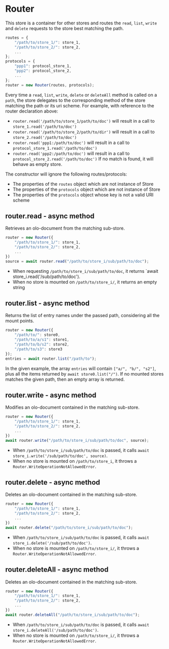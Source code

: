 Router
============================================================================
This store is a container for other stores and routes the `read`, `list`,
`write` and `delete` requests to the store best matching the path.
```js
routes = {
    "/path/to/store_1/": store_1,
    "/path/to/store_2/": store_2,
    ...
};
protocols = {
    "ppp1": protocol_store_1,
    "ppp2": protocol_store_2,
    ...
};
router = new Router(routes, protocols);
```
Every time a `read`, `list`, `write`, `delete` or `deleteAll` method is
called on a `path`, the store delegates to the corresponding method of
the store matching the path or its uri scheme. For example, with reference
to the router declaration above:
- `router.read('/path/to/store_1/path/to/doc')` will result in a call to
  `store_1.read('/path/to/doc')`
- `router.read('/path/to/store_2/path/to/dir')` will result in a call to
  `store_2.read('/path/to/doc')`
- `router.read('ppp1:/path/to/doc')` will result in a call to
  `protocol_store_1.read('/path/to/doc')`
- `router.read('ppp2:/path/to/doc')` will result in a call to
  `protocol_store_2.read('/path/to/doc')`
If no match is found, it will behave as empty store.

The constructor will ignore the following routes/protocols:
- The properties of the `routes` object which are not instance of Store
- The properties of the `protocols` object which are not instance of Store
- The properties of the `protocols` object whose key is not a valid URI scheme
  
router.read - async method
------------------------------------------------------------------------
Retrieves an olo-document from the matching sub-store.
```js
router = new Router({
    "/path/to/store_1/": store_1,
    "/path/to/store_2/": store_2,
    ...
})
source = await router.read("/path/to/store_i/sub/path/to/doc");
```
- When requesting `/path/to/store_i/sub/path/to/doc`, it returns
  `await store_i.read('/sub/path/to/doc').
- When no store is mounted on `/path/to/store_i/`, it returns an empty
  string
  
router.list - async method
------------------------------------------------------------------------
Returns the list of entry names under the passed path, considering all
the mount points.
```js
router = new Router({
    "/path/to/": store0,
    "/path/to/a/s1": store1,
    "/path/to/b/s2": store2,
    "/path/to/s3": store3
});
entries = await router.list("/path/to");
```
In the given example, the array `entries` will contain `["a/", "b/",
"s2"]`, plus all the items returned by `await store0.list("/")`.
If no mounted stores matches the given path, then an empty array is
returned.
  
router.write - async method
------------------------------------------------------------------------
Modifies an olo-document contained in the matching sub-store.
```js
router = new Router({
    "/path/to/store_1/": store_1,
    "/path/to/store_2/": store_2,
    ...
})
await router.write("/path/to/store_i/sub/path/to/doc", source);
```
- When `/path/to/store_i/sub/path/to/doc` is passed, it calls
  `await store_i.write('/sub/path/to/doc', source)`.
- When no store is mounted on `/path/to/store_i`, it throws a
  `Router.WriteOperationNotAllowedError`.
  
router.delete - async method
------------------------------------------------------------------------
Deletes an olo-document contained in the matching sub-store.
```js
router = new Router({
    "/path/to/store_1/": store_1,
    "/path/to/store_2/": store_2,
    ...
})
await router.delete("/path/to/store_i/sub/path/to/doc");
```
- When `/path/to/store_i/sub/path/to/doc` is passed, it calls
  `await store_i.delete('/sub/path/to/doc')`.
- When no store is mounted on `/path/to/store_i/`, it throws a
  `Router.WriteOperationNotAllowedError`.
  
router.deleteAll - async method
------------------------------------------------------------------------
Deletes an olo-document contained in the matching sub-store.
```js
router = new Router({
    "/path/to/store_1/": store_1,
    "/path/to/store_2/": store_2,
    ...
})
await router.deleteAll("/path/to/store_i/sub/path/to/doc");
```
- When `/path/to/store_i/sub/path/to/doc` is passed, it calls
  `await store_i.deleteAll('/sub/path/to/doc')`.
- When no store is mounted on `/path/to/store_i/`, it throws a
  `Router.WriteOperationNotAllowedError`.
  

